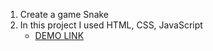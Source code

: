 1. Create a game Snake
2. In this project I used HTML, CSS, JavaScript
    - [DEMO LINK](https://banzaifun.github.io/Snake/)
